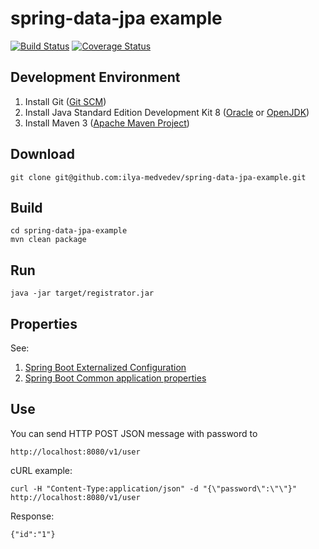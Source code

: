 spring-data-jpa example
=======================

[![Build Status](https://travis-ci.org/ilya-medvedev/spring-data-jpa-example.svg?branch=master)](https://travis-ci.org/ilya-medvedev/spring-data-jpa-example)
[![Coverage Status](https://coveralls.io/repos/github/ilya-medvedev/spring-data-jpa-example/badge.svg?branch=master)](https://coveralls.io/github/ilya-medvedev/spring-data-jpa-example?branch=master)

Development Environment
-----------------------
1. Install Git ([Git SCM](https://git-scm.com/book/en/v2/Getting-Started-Installing-Git))
2. Install Java Standard Edition Development Kit  8 ([Oracle](http://www.oracle.com/technetwork/java/javase/downloads/index.html) or [OpenJDK](http://openjdk.java.net/install/))
3. Install Maven 3 ([Apache Maven Project](https://maven.apache.org/download.cgi))

Download
--------
    git clone git@github.com:ilya-medvedev/spring-data-jpa-example.git

Build
-----
    cd spring-data-jpa-example
    mvn clean package

Run
---
    java -jar target/registrator.jar

Properties
----------

See:
1. [Spring Boot Externalized Configuration](http://docs.spring.io/spring-boot/docs/current/reference/html/boot-features-external-config.html)
2. [Spring Boot Common application properties](http://docs.spring.io/spring-boot/docs/current/reference/html/common-application-properties.html)

Use
---

You can send HTTP POST JSON message with password to

    http://localhost:8080/v1/user

cURL example:

    curl -H "Content-Type:application/json" -d "{\"password\":\"\"}" http://localhost:8080/v1/user

Response:

    {"id":"1"}